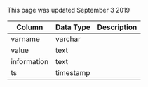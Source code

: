 This page was updated September 3 2019

| Column      | Data Type | Description |
| ----------- | --------- | ----------- |
| varname     | varchar   |             |
| value       | text      |             |
| information | text      |             |
| ts          | timestamp |             |